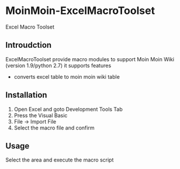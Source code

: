 # MoinMoin-ExcelMacroToolset
Excel Macro Toolset

## Introudction
ExcelMacroToolset provide macro modules to support Moin Moin Wiki (version 1.9/python 2.7)
it supports features
  - converts excel table to moin moin wiki table

## Installation
1. Open Excel and goto Development Tools Tab
1. Press the Visual Basic 
1. File -> Import File
1. Select the macro file and confirm

## Usage
Select the area and execute the macro script 
